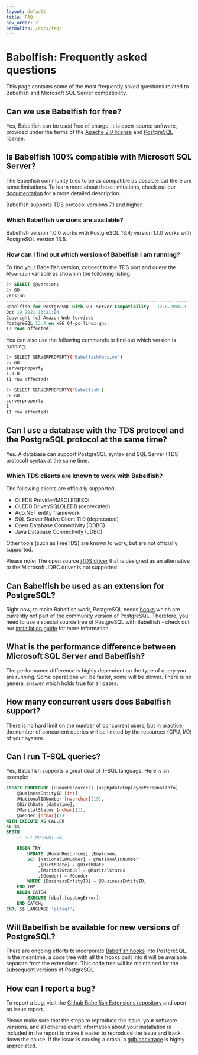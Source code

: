 ```yaml
---
layout: default
title: FAQ
nav_order: 2
permalink: /docs/faq/
---
```


# Babelfish: Frequently asked questions

This page contains some of the most frequently asked questions related to
Babelfish and Microsoft SQL Server compatibility.

## Can we use Babelfish for free?

Yes, Babelfish can be used free of charge. It is open-source software, provided under the terms of the [Apache 2.0 license](https://www.apache.org/licenses/LICENSE-2.0) and [PostgreSQL license](https://www.postgresql.org/about/licence/).

## Is Babelfish 100% compatible with Microsoft SQL Server?

The Babelfish community tries to be as compatible as possible but there are some limitations. To learn more about 
these limitations, check out our [documentation](/docs/usage/limitations-of-babelfish) for a more detailed description.

Babelfish supports TDS protocol versions 7.1 and higher.

### Which Babelfish versions are available?

Babelfish version 1.0.0 works with PostgreSQL 13.4; version 1.1.0 works with PostgreSQL version 13.5. 

### How can I find out which version of Babelfish I am running?

To find your Babelfish version, connect to the TDS port and query the <code>@@version</code> variable as shown in the following listing:

```sql
1> SELECT @@version;
2> GO
version                                                                                                                                                                                                                                                         
---------------------------------------------------------------------
Babelfish for PostgreSQL with SQL Server Compatibility - 12.0.2000.8
Oct 19 2021 13:21:04
Copyright (c) Amazon Web Services
PostgreSQL 13.4 on x86_64-pc-linux-gnu                                                                                              
(1 rows affected)
```

You can also use the following commands to find out which version is running:

```sh
1> SELECT SERVERPROPERTY('BabelfishVersion')
2> GO
serverproperty
1.0.0
(1 row affected)

1> SELECT SERVERPROPERTY('Babelfish')
2> GO
serverproperty
1
(1 row affected)
```

## Can I use a database with the TDS protocol and the PostgreSQL protocol at the same time?

Yes. A database can support PostgreSQL syntax and SQL Server (TDS protocol) syntax at the same time. 

### Which TDS clients are known to work with Babelfish?

The following clients are officially supported:

- OLEDB Provider/MSOLEDBSQL
- OLEDB Driver/SQLOLEDB (deprecated)
- Ado.NET entity framework
- SQL Server Native Client 11.0 (deprecated)
- Open Database Connectivity (ODBC)
- Java Database Connectivity (JDBC)

Other tools (such as FreeTDS) are known to work, but are not officially supported.

Please note: The open source [jTDS driver](https://github.com/milesibastos/jTDS/) that is designed as an alternative to the Microsoft JDBC driver is not supported.

## Can Babelfish be used as an extension for PostgreSQL?

Right now, to make Babelfish work, PostgreSQL needs [hooks](/docs/internals/postgresql-hooks) which are
currently not part of the community version of PostgreSQL. Therefore, you need to use a special
source tree of PostgreSQL with Babelfish - check out our [installation guide](/docs/installation/compiling-babelfish-from-source) for more information. 

## What is the performance difference between Microsoft SQL Server and Babelfish?

The performance difference is highly dependent on the type of query
you are running. Some operations will be faster, some will be slower. There is no
general answer which holds true for all cases.

## How many concurrent users does Babelfish support?

There is no hard limit on the number of concurrent users, but in practice, the number of concurrent queries will be limited by the resources (CPU, I/O) of your system. 

## Can I run T-SQL queries?

Yes, Babelfish supports a great deal of T-SQL language. Here is an example:

```sql
CREATE PROCEDURE [HumanResources].[uspUpdateEmployeePersonalInfo]
    @BusinessEntityID [int], 
    @NationalIDNumber [nvarchar](15), 
    @BirthDate [datetime], 
    @MaritalStatus [nchar](1), 
    @Gender [nchar](1)
WITH EXECUTE AS CALLER
AS $$
BEGIN
    -- SET NOCOUNT ON;

    BEGIN TRY
        UPDATE [HumanResources].[Employee] 
        SET [NationalIDNumber] = @NationalIDNumber 
            ,[BirthDate] = @BirthDate 
            ,[MaritalStatus] = @MaritalStatus 
            ,[Gender] = @Gender 
        WHERE [BusinessEntityID] = @BusinessEntityID;
    END TRY
    BEGIN CATCH
        EXECUTE [dbo].[uspLogError];
    END CATCH;
END; $$ LANGUAGE 'pltsql';
```

## Will Babelfish be available for new versions of PostgreSQL?

There are ongoing efforts to incorporate [Babelfish hooks](/docs/internals/postgresql-hooks) into PostgreSQL. In the meantime, a code tree with all the hooks built into it will be available separate from the extensions. This code tree will be maintained for the subsequent versions of PostgreSQL.

## How can I report a bug?

To report a bug, visit the [Github Babelfish Extensions repository](https://github.com/babelfish-for-postgresql/babelfish_extensions/issues) and open an issue report.

Please make sure that the steps to reproduce the issue, your software versions, and all other relevant information about your installation is included in the report to make it easier to reproduce the issue and track down the cause. If the issue is causing a crash, a [gdb backtrace](https://ftp.gnu.org/old-gnu/Manuals/gdb/html_node/gdb_42.html) is highly appreciated.
